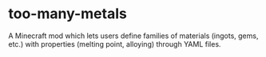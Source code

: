 # too-many-metals
A Minecraft mod which lets users define families of materials (ingots, gems, etc.) with properties (melting point, alloying) through YAML files.
